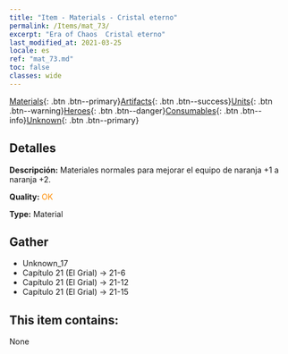 ```yaml
---
title: "Item - Materials - Cristal eterno"
permalink: /Items/mat_73/
excerpt: "Era of Chaos  Cristal eterno"
last_modified_at: 2021-03-25
locale: es
ref: "mat_73.md"
toc: false
classes: wide
---
```

 [Materials](/es/Items/){: .btn .btn--primary}[Artifacts](/es/Items/Artifacts/){: .btn .btn--success}[Units](/es/Items/Units/){: .btn .btn--warning}[Heroes](/es/Items/Heroes/){: .btn .btn--danger}[Consumables](/es/Items/Consumables/){: .btn .btn--info}[Unknown](/es/Items/Unknown/){: .btn .btn--primary}

## Detalles
 **Descripción:** Materiales normales para mejorar el equipo de naranja +1 a naranja +2.

 **Quality:** <span style="color: #FF8C00">OK</span>

 **Type:** Material

## Gather

*    Unknown_17 
*    Capítulo 21 (El Grial) -> 21-6 
*    Capítulo 21 (El Grial) -> 21-12 
*    Capítulo 21 (El Grial) -> 21-15 

## This item contains:

  None

